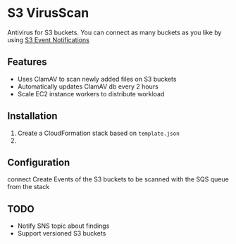 # S3 VirusScan

Antivirus for S3 buckets. You can connect as many buckets as you like by using [S3 Event Notifications](http://docs.aws.amazon.com/AmazonS3/latest/dev/NotificationHowTo.html)

## Features

* Uses ClamAV to scan newly added files on S3 buckets
* Automatically updates ClamAV db every 2 hours
* Scale EC2 instance workers to distribute workload

## Installation

1. Create a CloudFormation stack based on `template.json`
1. 

## Configuration

connect Create Events of the S3 buckets to be scanned with the SQS queue from the stack

## TODO

* Notify SNS topic about findings
* Support versioned S3 buckets
